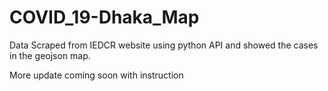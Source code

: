 # COVID_19-Dhaka_Map
Data Scraped from IEDCR website using python API and showed the cases in the geojson map.

More update coming soon with instruction
